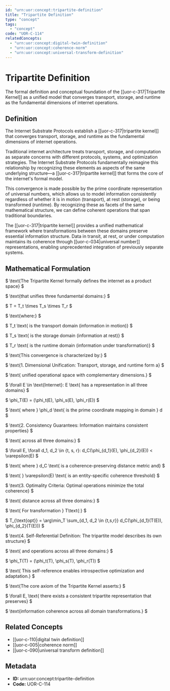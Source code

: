 ```yaml
---
id: "urn:uor:concept:tripartite-definition"
title: "Tripartite Definition"
type: "concept"
tags:
  - "concept"
code: "UOR-C-114"
relatedConcepts:
  - "urn:uor:concept:digital-twin-definition"
  - "urn:uor:concept:coherence-norm"
  - "urn:uor:concept:universal-transform-definition"
---
```


# Tripartite Definition

The formal definition and conceptual foundation of the [[uor-c-317|Tripartite Kernel]] as a unified model that converges transport, storage, and runtime as the fundamental dimensions of internet operations.

## Definition

The Internet Substrate Protocols establish a [[uor-c-317|tripartite kernel]] that converges transport, storage, and runtime as the fundamental dimensions of internet operations.

Traditional internet architecture treats transport, storage, and computation as separate concerns with different protocols, systems, and optimization strategies. The Internet Substrate Protocols fundamentally reimagine this relationship by recognizing these elements as aspects of the same underlying structure—a [[uor-c-317|tripartite kernel]] that forms the core of the internet's formal model.

This convergence is made possible by the prime coordinate representation of universal numbers, which allows us to model information consistently regardless of whether it is in motion (transport), at rest (storage), or being transformed (runtime). By recognizing these as facets of the same mathematical structure, we can define coherent operations that span traditional boundaries.

The [[uor-c-317|tripartite kernel]] provides a unified mathematical framework where transformations between these domains preserve essential information structure. Data in transit, at rest, or under computation maintains its coherence through [[uor-c-034|universal number]] representations, enabling unprecedented integration of previously separate systems.

## Mathematical Formulation

$
\text{The Tripartite Kernel formally defines the internet as a product space}
$

$
\text{that unifies three fundamental domains:}
$

$
T = T_t \times T_s \times T_r
$

$
\text{where:}
$

$
T_t \text{ is the transport domain (information in motion)}
$

$
T_s \text{ is the storage domain (information at rest)}
$

$
T_r \text{ is the runtime domain (information under transformation)}
$

$
\text{This convergence is characterized by:}
$

$
\text{1. Dimensional Unification: Transport, storage, and runtime form a}
$

$
\text{   unified operational space with complementary dimensions.}
$

$
\forall E \in \text{Internet}: E \text{ has a representation in all three domains}
$

$
\phi_T(E) = (\phi_t(E), \phi_s(E), \phi_r(E))
$

$
\text{   where } \phi_d \text{ is the prime coordinate mapping in domain } d
$

$
\text{2. Consistency Guarantees: Information maintains consistent properties}
$

$
\text{   across all three domains:}
$

$
\forall E, \forall d_1, d_2 \in \{t, s, r\}: d_C(\phi_{d_1}(E), \phi_{d_2}(E)) < \varepsilon(E)
$

$
\text{   where } d_C \text{ is a coherence-preserving distance metric and}
$

$
\text{   } \varepsilon(E) \text{ is an entity-specific coherence threshold}
$

$
\text{3. Optimality Criteria: Optimal operations minimize the total coherence}
$

$
\text{   distance across all three domains:}
$

$
\text{   For transformation } T\text{:}
$

$
T_{\text{opt}} = \arg\min_T \sum_{d_1, d_2 \in \{t,s,r\}} d_C(\phi_{d_1}(T(E)), \phi_{d_2}(T(E)))
$

$
\text{4. Self-Referential Definition: The tripartite model describes its own structure}
$

$
\text{   and operations across all three domains:}
$

$
\phi_T(T) = (\phi_t(T), \phi_s(T), \phi_r(T))
$

$
\text{   This self-reference enables introspective optimization and adaptation.}
$

$
\text{The core axiom of the Tripartite Kernel asserts:}
$

$
\forall E, \text{ there exists a consistent tripartite representation that preserves}
$

$
\text{information coherence across all domain transformations.}
$

## Related Concepts

- [[uor-c-110|digital twin definition]]
- [[uor-c-005|coherence norm]]
- [[uor-c-090|universal transform definition]]

## Metadata

- **ID:** urn:uor:concept:tripartite-definition
- **Code:** UOR-C-114
